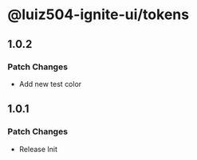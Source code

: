 # @luiz504-ignite-ui/tokens

## 1.0.2

### Patch Changes

- Add new test color

## 1.0.1

### Patch Changes

- Release Init
